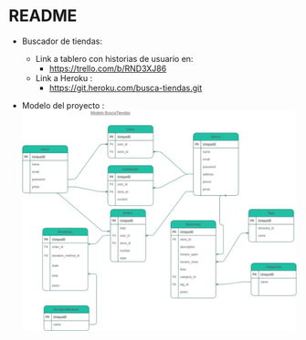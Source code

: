 # README
* Buscador de tiendas: 
    * Link a tablero con historias de usuario en:
        * https://trello.com/b/RND3XJ86
    * Link a Heroku : 
        * https://git.heroku.com/busca-tiendas.git

* Modelo del proyecto :
![Alt text](proyectobuscatiendas.jpg?raw=true "Modelo")

